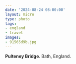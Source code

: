 ```yaml
---
date: '2024-08-24 08:00:00'
layout: micro
type: photo
tags:
- england
- travel
images:
- 91565d9b.jpg
---
```


**Pulteney Bridge**. Bath, England.
